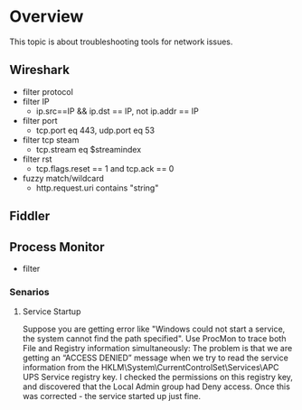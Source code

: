 # Overview

This topic is about troubleshooting tools for network issues.

## Wireshark

- filter protocol
- filter IP
    - ip.src==IP && ip.dst == IP, not ip.addr == IP
- filter port
    - tcp.port eq 443, udp.port eq 53
- filter tcp steam
    - tcp.stream eq  $streamindex
- filter rst
    - tcp.flags.reset == 1 and tcp.ack == 0
- fuzzy match/wildcard
    - http.request.uri contains "string"

## Fiddler

## Process Monitor

- filter

### Senarios

1. Service Startup 

    Suppose you are getting error like "Windows could not start a service, the system cannot find the path specified".
    Use ProcMon to trace both File and Registry information simultaneously: The problem is that we are getting an “ACCESS DENIED” message when we try to read the service information from the HKLM\System\CurrentControlSet\Services\APC UPS Service registry key.  I checked the permissions on this registry key, and discovered that the Local Admin group had Deny access.  Once this was corrected - the service started up just fine.

